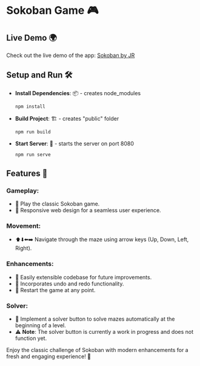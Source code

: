 # Sokoban Game 🎮

## Live Demo 🌍

Check out the live demo of the app: [Sokoban by JR](https://sokoban-by-jr.netlify.app/)

## Setup and Run 🛠️

- **Install Dependencies**: 📦 - creates node_modules
  ```bash
  npm install 
  ```

- **Build Project**: 🏗️ - creates "public" folder
  ```bash
  npm run build 
  ```

- **Start Server**: 🚀 - starts the server on port 8080
  ```bash
  npm run serve 
  ```

## Features 🌟

### Gameplay:
- 🧩 Play the classic Sokoban game.
- 📱 Responsive web design for a seamless user experience.

### Movement:
- ⬆️⬇️⬅️➡️ Navigate through the maze using arrow keys (Up, Down, Left, Right).

### Enhancements:
- 🔧 Easily extensible codebase for future improvements.
- 🔄 Incorporates undo and redo functionality.
- 🔄 Restart the game at any point.

### Solver:
- 🤖 Implement a solver button to solve mazes automatically at the beginning of a level.
- ⚠️ **Note**: The solver button is currently a work in progress and does not function yet.

Enjoy the classic challenge of Sokoban with modern enhancements for a fresh and engaging experience! 🎉
